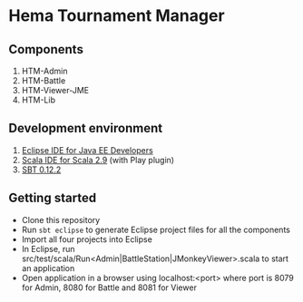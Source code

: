 # Hema Tournament Manager

## Components

1. HTM-Admin
2. HTM-Battle
3. HTM-Viewer-JME
4. HTM-Lib

## Development environment

1. [Eclipse IDE for Java EE Developers](http://eclipse.org/downloads/)
2. [Scala IDE for Scala 2.9](http://scala-ide.org/download/current.html) (with Play plugin)
3. [SBT 0.12.2](http://www.scala-sbt.org/0.12.2/docs/Getting-Started/Setup.html)

## Getting started

* Clone this repository
* Run <code>sbt eclipse</code> to generate Eclipse project files for all the components
* Import all four projects into Eclipse
* In Eclipse, run src/test/scala/Run&lt;Admin|BattleStation|JMonkeyViewer&gt;.scala to start an application
* Open application in a browser using localhost:&lt;port&gt; where port is 8079 for Admin, 8080 for Battle and 8081 for Viewer
